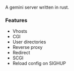 A gemini server written in rust.

### Features

- Vhosts
- CGI
- User directories
- Reverse proxy
- Redirect
- SCGI
- Reload config on SIGHUP
